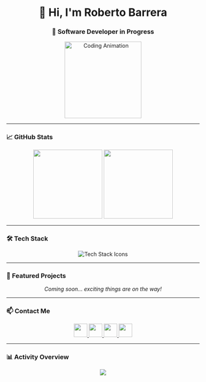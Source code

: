<h1 align="center">👋 Hi, I'm Roberto Barrera</h1>
<h3 align="center">🚀 Software Developer in Progress</h3>

<div align="center">
  <img src="https://media.giphy.com/media/LmNwrBhejkK9EFP504/giphy.gif" height="200" alt="Coding Animation" />
</div>

---

### 📈 GitHub Stats

<div align="center">
  <img src="https://github-readme-stats.vercel.app/api?username=RobertoBarre25&show_icons=true&include_all_commits=true&count_private=true&theme=github_dark&hide_border=true" height="180" />
  <img src="https://github-readme-stats.vercel.app/api/top-langs?username=RobertoBarre25&layout=compact&langs_count=8&theme=github_dark&hide_border=true" height="180" />
</div>

---

### 🛠️ Tech Stack

<div align="center">
  <img src="https://skillicons.dev/icons?i=js,ts,react,html,css,tailwind,nodejs,express,mongodb,mysql" alt="Tech Stack Icons" />
</div>

---

### 🚀 Featured Projects

<div align="center">
  <em>Coming soon... exciting things are on the way!</em>
</div>

---

### 📫 Contact Me

<div align="center">
  <a href="https://www.instagram.com/roberto._barrera/" target="_blank">
    <img src="https://img.shields.io/badge/Instagram-%23E4405F.svg?style=for-the-badge&logo=instagram&logoColor=white" height="35" />
  </a>
  <a href="mailto:roberto.tu.email@gmail.com" target="_blank">
    <img src="https://img.shields.io/badge/Gmail-%23D14836.svg?style=for-the-badge&logo=gmail&logoColor=white" height="35" />
  </a>
  <a href="https://www.linkedin.com/in/roberto-barrera/" target="_blank">
    <img src="https://img.shields.io/badge/LinkedIn-%230077B5.svg?style=for-the-badge&logo=linkedin&logoColor=white" height="35" />
  </a>
  <a href="https://twitter.com/robertobarrera" target="_blank">
    <img src="https://img.shields.io/badge/Twitter-%231DA1F2.svg?style=for-the-badge&logo=twitter&logoColor=white" height="35" />
  </a>
</div>

---

### 📊 Activity Overview

<div align="center">
  <img src="https://github-profile-summary-cards.vercel.app/api/cards/profile-details?username=RobertoBarre25&theme=github_dark" />
</div>
